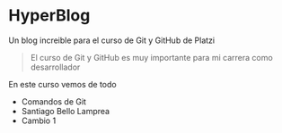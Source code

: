 # HyperBlog
Un blog increible para el curso de Git y GitHub de Platzi
>El curso de Git y GitHub es muy importante para mi carrera como desarrollador

En este curso vemos de todo
* Comandos de Git
* Santiago Bello Lamprea
* Cambio 1
